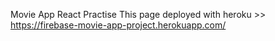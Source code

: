 Movie App React Practise
This page deployed with heroku >> https://firebase-movie-app-project.herokuapp.com/
